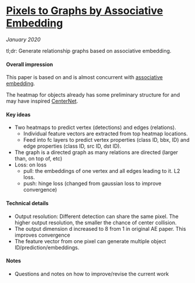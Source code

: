 # [Pixels to Graphs by Associative Embedding](https://arxiv.org/abs/1706.07365)

_January 2020_

tl;dr: Generate relationship graphs based on associative embedding.

#### Overall impression
This paper is based on and is almost concurrent with [associative embedding](associative_embedding.md).

The heatmap for objects already has some preliminary structure for and may have inspired [CenterNet](centernet_ut.md).

#### Key ideas
- Two heatmaps to predict vertex (detections) and edges (relations).
	- Individual feature vectors are extracted from top heatmap locations.
	- Feed into fc layers to predict vertex properties (class ID, bbx, ID) and edge properties (class ID, src ID, dst ID).
- The graph is a directed graph as many relations are directed (larger than, on top of, etc)
- Loss: on loss 
	- pull: the embeddings of one vertex and all edges leading to it. L2 loss.
	- push: hinge loss (changed from gaussian loss to improve convergence)


#### Technical details
- Output resolution: Different detection can share the same pixel. The higher output resolution, the smaller the chance of center collision.
- The output dimension d increased to 8 from 1 in original AE paper. This improves convergence
- The feature vector from one pixel can generate multiple object ID/prediction/embeddings.

#### Notes
- Questions and notes on how to improve/revise the current work  


